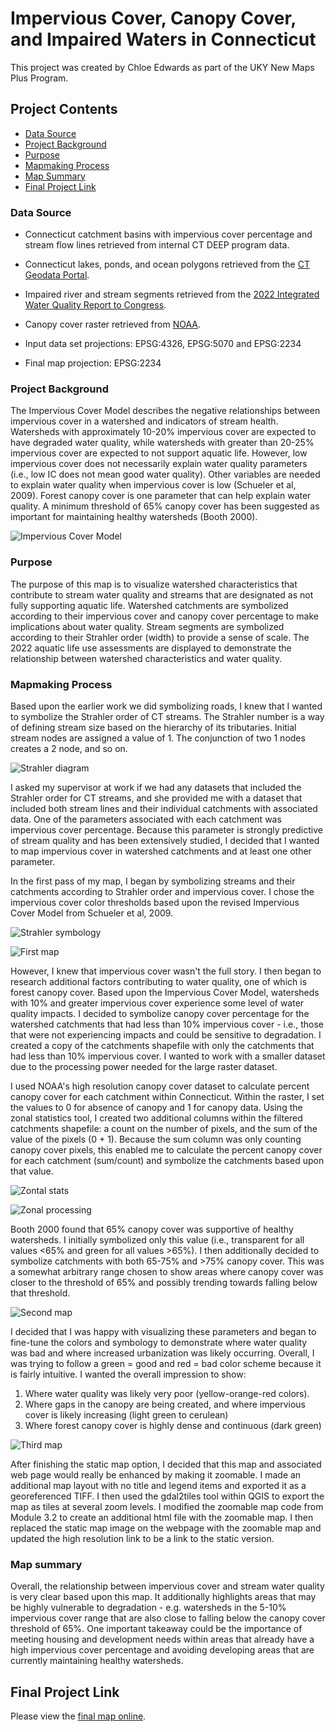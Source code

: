 # Impervious Cover, Canopy Cover, and Impaired Waters in Connecticut

This project was created by Chloe Edwards as part of the UKY New Maps Plus Program.

## Project Contents

- [Data Source](#data-source)
- [Project Background](#project-background)
- [Purpose](#purpose)
- [Mapmaking Process](#mapmaking-process)
- [Map Summary](#map-summary)
- [Final Project Link](#final-project-link)


### Data Source

* Connecticut catchment basins with impervious cover percentage and stream flow lines retrieved from internal CT DEEP program data.
* Connecticut lakes, ponds, and ocean polygons retrieved from the [CT Geodata Portal](https://geodata.ct.gov/maps/9a8ee1e074df4c1c9aacd53d4f045750).
* Impaired river and stream segments retrieved from the [2022 Integrated Water Quality Report to Congress](https://portal.ct.gov/DEEP/Water/Water-Quality/Water-Quality-305b-Report-to-Congress).
* Canopy cover raster retrieved from [NOAA](https://coast.noaa.gov/digitalcoast/data/ccaphighres.html). 

* Input data set projections: EPSG:4326, EPSG:5070 and EPSG:2234
* Final map projection: EPSG:2234

### Project Background

The Impervious Cover Model describes the negative relationships between impervious cover in a watershed and indicators of stream health. 
Watersheds with approximately 10-20% impervious cover are expected to have degraded water quality, while watersheds with greater than 20-25% impervious cover are expected to not support aquatic life.
However, low impervious cover does not necessarily explain water quality parameters (i.e., low IC does not mean good water quality). Other variables are needed to explain water quality when impervious cover is low (Schueler et al, 2009).
Forest canopy cover is one parameter that can help explain water quality. A minimum threshold of 65% canopy cover has been suggested as important for maintaining healthy watersheds (Booth 2000).

![Impervious Cover Model](/graphics/IC-model.png)

### Purpose

The purpose of this map is to visualize watershed characteristics that contribute to stream water quality and streams that are designated as not fully supporting aquatic life.
Watershed catchments are symbolized according to their impervious cover and canopy cover percentage to make implications about water quality.
Stream segments are symbolized according to their Strahler order (width) to provide a sense of scale.
The 2022 aquatic life use assessments are displayed to demonstrate the relationship between watershed characteristics and water quality.

### Mapmaking Process

Based upon the earlier work we did symbolizing roads, I knew that I wanted to symbolize the Strahler order of CT streams. The Strahler number is a way of defining stream size based on the hierarchy of its tributaries. 
Initial stream nodes are assigned a value of 1. The conjunction of two 1 nodes creates a 2 node, and so on. 

![Strahler diagram](/graphics/Strahler.png)

I asked my supervisor at work if we had any datasets that included the Strahler order for CT streams, and she provided me with a dataset that included both stream lines and their individual catchments with associated data.
One of the parameters associated with each catchment was impervious cover percentage. Because this parameter is strongly predictive of stream quality and has been extensively studied, I decided that I wanted to map impervious cover in watershed catchments
and at least one other parameter.

In the first pass of my map, I began by symbolizing streams and their catchments according to Strahler order and impervious cover. I chose the impervious cover color thresholds based upon the revised Impervious Cover Model from Schueler et al, 2009.

![Strahler symbology](/graphics/strahler_cat.PNG)

![First map](/graphics/progress_1.PNG)

However, I knew that impervious cover wasn't the full story. I then began to research additional factors contributing to water quality, one of which is forest canopy cover. Based upon the Impervious Cover Model, watersheds with 10% and greater impervious cover experience some level of water quality impacts. I decided to symbolize canopy cover percentage for the watershed catchments that had less than 10% impervious cover - i.e., those that were not experiencing impacts and could be sensitive to degradation. I created a copy of the catchments shapefile with only the catchments that had less than 10% impervious cover. I wanted to work with a smaller dataset due to the processing power needed for the large raster dataset.

I used NOAA's high resolution canopy cover dataset to calculate percent canopy cover for each catchment within Connecticut. Within the raster, I set the values to 0 for absence of canopy and 1 for canopy data. Using the zonal statistics tool, I created two additional columns within the filtered catchments shapefile: a count on the number of pixels, and the sum of the value of the pixels (0 + 1). Because the sum column was only counting canopy cover pixels, this enabled me to calculate the percent canopy cover for each catchment (sum/count) and symbolize the catchments based upon that value.

![Zontal stats](/graphics/zonal_stats.PNG)

![Zonal processing](/graphics/zonal.PNG)

Booth 2000 found that 65% canopy cover was supportive of healthy watersheds. I initially symbolized only this value (i.e., transparent for all values <65% and green for all values >65%). I then additionally decided to symbolize catchments with both 65-75% and >75% canopy cover. This was a somewhat arbitrary range chosen to show areas where canopy cover was closer to the threshold of 65% and possibly trending towards falling below that threshold.

![Second map](/graphics/progress_2.PNG)

I decided that I was happy with visualizing these parameters and began to fine-tune the colors and symbology to demonstrate where water quality was bad and where increased urbanization was likely occurring. Overall, I was trying to follow a green = good and red = bad color scheme because it is fairly intuitive. I wanted the overall impression to show:

1. Where water quality was likely very poor (yellow-orange-red colors).
2. Where gaps in the canopy are being created, and where impervious cover is likely increasing (light green to cerulean)
3. Where forest canopy cover is highly dense and continuous (dark green)

![Third map](/graphics/progress_3.png)

After finishing the static map option, I decided that this map and associated web page would really be enhanced by making it zoomable. I made an additional map layout with no title and legend items and exported it as a georeferenced TIFF. I then used the gdal2tiles tool within QGIS to export the map as tiles at several zoom levels. I modified the zoomable map code from Module 3.2 to create an additional html file with the zoomable map. I then replaced the static map image on the webpage with the zoomable map and updated the high resolution link to be a link to the static version. 

### Map summary

Overall, the relationship between impervious cover and stream water quality is very clear based upon this map. It additionally highlights areas that may be highly vulnerable to degradation - e.g. watersheds in the 5-10% impervious cover range that are also close to falling below the canopy cover threshold of 65%. One important takeaway could be the importance of meeting housing and development needs within areas that already have a high impervious cover percentage and avoiding developing areas that are currently maintaining healthy watersheds. 

## Final Project Link


Please view the [final map online](https://c-edwards-eco.github.io/CT-IC-mapping).